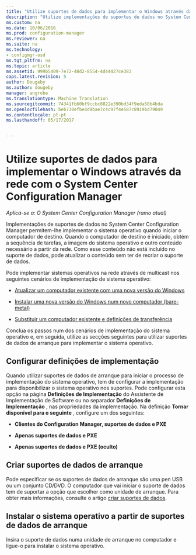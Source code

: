 ```yaml
---
title: "Utilize suportes de dados para implementar o Windows através da rede | Documentos do Microsoft"
description: "Utilize implementações de suportes de dados no System Center Configuration Manager para implementar o sistema operativo quando iniciar o computador de destino."
ms.custom: na
ms.date: 10/06/2016
ms.prod: configuration-manager
ms.reviewer: na
ms.suite: na
ms.technology:
- configmgr-osd
ms.tgt_pltfrm: na
ms.topic: article
ms.assetid: 999b5409-7e72-48d2-8554-4d44427ce383
caps.latest.revision: 5
author: Dougeby
ms.author: dougeby
manager: angrobe
ms.translationtype: Machine Translation
ms.sourcegitcommit: 74341fb60bf9ccbc8822e390bd34f9eda58b4bda
ms.openlocfilehash: beb730efbe4d9bae7c4c97f4e587c8919bd79049
ms.contentlocale: pt-pt
ms.lasthandoff: 05/17/2017


---
```

# <a name="use-bootable-media-to-deploy-windows-over-the-network-with-system-center-configuration-manager"></a>Utilize suportes de dados para implementar o Windows através da rede com o System Center Configuration Manager

*Aplica-se a: O System Center Configuration Manager (ramo atual)*

Implementações de suportes de dados no System Center Configuration Manager permitem-lhe implementar o sistema operativo quando iniciar o computador de destino. Quando o computador de destino é iniciado, obtém a sequência de tarefas, a imagem do sistema operativo e outro conteúdo necessário a partir da rede. Como esse conteúdo não está incluído no suporte de dados, pode atualizar o conteúdo sem ter de recriar o suporte de dados.  

 Pode implementar sistemas operativos na rede através de multicast nos seguintes cenários de implementação de sistema operativo:  

-   [Atualizar um computador existente com uma nova versão do Windows](refresh-an-existing-computer-with-a-new-version-of-windows.md)  

-   [Instalar uma nova versão do Windows num novo computador (bare-metal)](install-new-windows-version-new-computer-bare-metal.md)  

-   [Substituir um computador existente e definições de transferência](replace-an-existing-computer-and-transfer-settings.md)  

 Conclua os passos num dos cenários de implementação do sistema operativo e, em seguida, utilize as secções seguintes para utilizar suportes de dados de arranque para implementar o sistema operativo.  

## <a name="configure-deployment-settings"></a>Configurar definições de implementação  
 Quando utilizar suportes de dados de arranque para iniciar o processo de implementação do sistema operativo, tem de configurar a implementação para disponibilizar o sistema operativo nos suportes. Pode configurar esta opção na página **Definições de Implementação** do Assistente de Implementação de Software ou no separador **Definições de Implementação** , nas propriedades da implementação.  Na definição **Tornar disponível para o seguinte** , configure um dos seguintes:  

-   **Clientes do Configuration Manager, suportes de dados e PXE**  

-   **Apenas suportes de dados e PXE**  

-   **Apenas suportes de dados e PXE (oculto)**  

## <a name="create-the-bootable-media"></a>Criar suportes de dados de arranque  
 Pode especificar se os suportes de dados de arranque são uma pen USB ou um conjunto CD/DVD. O computador que vai iniciar o suporte de dados tem de suportar a opção que escolher como unidade de arranque. Para obter mais informações, consulte o artigo [criar suportes de dados](create-bootable-media.md).  

##  <a name="BKMK_Deploy"></a> Instalar o sistema operativo a partir de suportes de dados de arranque  
 Insira o suporte de dados numa unidade de arranque no computador e ligue-o para instalar o sistema operativo.  

